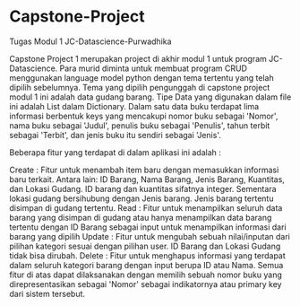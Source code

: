 # Capstone-Project
Tugas Modul 1 JC-Datascience-Purwadhika

Capstone Project 1 merupakan project di akhir modul 1 untuk program JC-Datascience. 
Para murid diminta untuk membuat program CRUD menggunakan language model python dengan tema tertentu yang telah dipilih sebelumnya.
Tema yang dipilih pengunggah di capstone project modul 1 ini adalah data gudang barang.
Tipe Data yang digunakan dalam file ini adalah List dalam Dictionary. 
Dalam satu data buku terdapat lima informasi berbentuk keys yang mencakupi nomor buku sebagai 'Nomor', nama buku sebagai 'Judul', penulis buku sebagai 'Penulis', tahun terbit sebagai 'Terbit', dan jenis buku itu sendiri sebagai 'Jenis'.

Beberapa fitur yang terdapat di dalam aplikasi ini adalah :

Create : Fitur untuk menambah item baru dengan memasukkan informasi baru terkait. Antara lain: ID Barang, Nama Barang, Jenis Barang, Kuantitas, dan Lokasi Gudang. ID barang dan kuantitas sifatnya integer. Sementara lokasi gudang bersihubung dengan Jenis barang. Jenis barang tertentu disimpan di gudang tertentu.
Read : Fitur untuk menampilkan seluruh data barang yang disimpan di gudang atau hanya menampilkan data barang tertentu dengan ID Barang sebagai input untuk menampilkan informasi dari barang yang dipilih
Update : Fitur untuk mengubah sebuah nilai/inputan dari pilihan kategori sesuai dengan pilihan user. ID Barang dan Lokasi Gudang tidak bisa dirubah. 
Delete : Fitur untuk menghapus informasi yang terdapat dalam seluruh kategori barang dengan input berupa ID atau Nama.
Semua fitur di atas dapat dilaksanakan dengan memilih sebuah nomor buku yang direpresentasikan sebagai 'Nomor' sebagai indikatornya atau primary key dari sistem tersebut.

